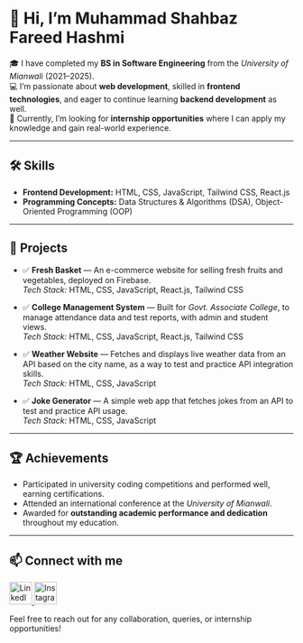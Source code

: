 # 👋 Hi, I’m Muhammad Shahbaz Fareed Hashmi

🎓 I have completed my **BS in Software Engineering** from the *University of Mianwali* (2021–2025).  
💻 I’m passionate about **web development**, skilled in **frontend technologies**, and eager to continue learning **backend development** as well.  
🚀 Currently, I’m looking for **internship opportunities** where I can apply my knowledge and gain real-world experience.

---

## 🛠️ Skills

- **Frontend Development:** HTML, CSS, JavaScript, Tailwind CSS, React.js
- **Programming Concepts:** Data Structures & Algorithms (DSA), Object-Oriented Programming (OOP)

---

## 🚀 Projects

- ✅ **Fresh Basket** — An e-commerce website for selling fresh fruits and vegetables, deployed on Firebase.  
  *Tech Stack:* HTML, CSS, JavaScript, React.js, Tailwind CSS

- ✅ **College Management System** — Built for *Govt. Associate College*, to manage attendance data and test reports, with admin and student views.  
  *Tech Stack:* HTML, CSS, JavaScript, React.js, Tailwind CSS

- ✅ **Weather Website** — Fetches and displays live weather data from an API based on the city name, as a way to test and practice API integration skills.  
  *Tech Stack:* HTML, CSS, JavaScript

- ✅ **Joke Generator** — A simple web app that fetches jokes from an API to test and practice API usage.  
  *Tech Stack:* HTML, CSS, JavaScript

---

## 🏆 Achievements

- Participated in university coding competitions and performed well, earning certifications.
- Attended an international conference at the *University of Mianwali*.
- Awarded for **outstanding academic performance and dedication** throughout my education.

---

## 📫 Connect with me

<p align="left">
  <a href="https://https://www.linkedin.com/in/shahbaz-hashmi-561b932aa?utm_source=share&utm_campaign=share_via&utm_content=profile&utm_medium=android_app" target="_blank">
    <img src="https://cdn.jsdelivr.net/gh/devicons/devicon/icons/linkedin/linkedin-original.svg" alt="LinkedIn" width="40" />
  </a>
  <a href="https://www.instagram.com/shahbazhashmi235/profilecard/?igsh=MW96bm91dW04YWc0Zw==" target="_blank">
    <img src="https://cdn.jsdelivr.net/gh/devicons/devicon/icons/instagram/instagram-original.svg" alt="Instagram" width="40" />
  </a>
</p>

Feel free to reach out for any collaboration, queries, or internship opportunities!
